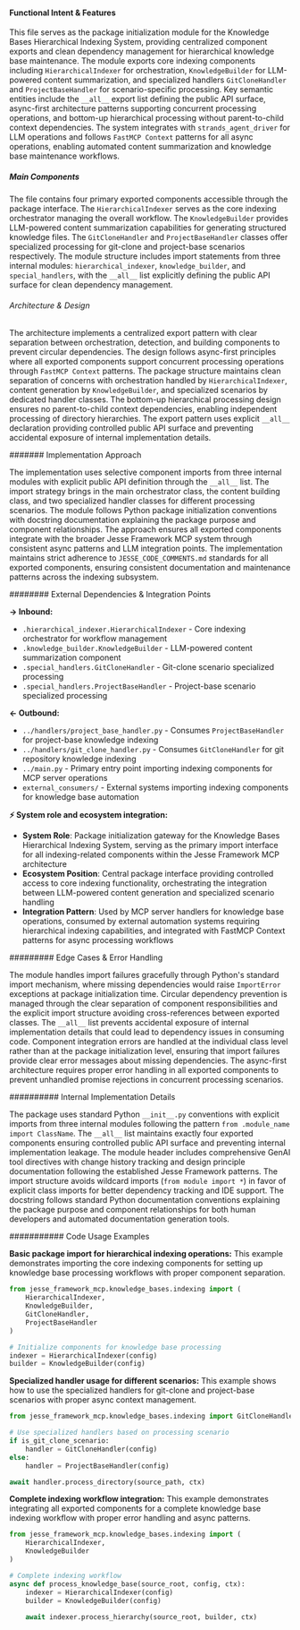 <!-- CACHE_METADATA_START -->
<!-- Source File: {PROJECT_ROOT}/jesse-framework-mcp/jesse_framework_mcp/knowledge_bases/indexing/__init__.py -->
<!-- Cached On: 2025-07-06T21:03:05.283151 -->
<!-- Source Modified: 2025-07-06T15:08:48.195853 -->
<!-- Cache Version: 1.0 -->
<!-- CACHE_METADATA_END -->

#### Functional Intent & Features

This file serves as the package initialization module for the Knowledge Bases Hierarchical Indexing System, providing centralized component exports and clean dependency management for hierarchical knowledge base maintenance. The module exports core indexing components including `HierarchicalIndexer` for orchestration, `KnowledgeBuilder` for LLM-powered content summarization, and specialized handlers `GitCloneHandler` and `ProjectBaseHandler` for scenario-specific processing. Key semantic entities include the `__all__` export list defining the public API surface, async-first architecture patterns supporting concurrent processing operations, and bottom-up hierarchical processing without parent-to-child context dependencies. The system integrates with `strands_agent_driver` for LLM operations and follows `FastMCP Context` patterns for all async operations, enabling automated content summarization and knowledge base maintenance workflows.

##### Main Components

The file contains four primary exported components accessible through the package interface. The `HierarchicalIndexer` serves as the core indexing orchestrator managing the overall workflow. The `KnowledgeBuilder` provides LLM-powered content summarization capabilities for generating structured knowledge files. The `GitCloneHandler` and `ProjectBaseHandler` classes offer specialized processing for git-clone and project-base scenarios respectively. The module structure includes import statements from three internal modules: `hierarchical_indexer`, `knowledge_builder`, and `special_handlers`, with the `__all__` list explicitly defining the public API surface for clean dependency management.

###### Architecture & Design

The architecture implements a centralized export pattern with clear separation between orchestration, detection, and building components to prevent circular dependencies. The design follows async-first principles where all exported components support concurrent processing operations through `FastMCP Context` patterns. The package structure maintains clean separation of concerns with orchestration handled by `HierarchicalIndexer`, content generation by `KnowledgeBuilder`, and specialized scenarios by dedicated handler classes. The bottom-up hierarchical processing design ensures no parent-to-child context dependencies, enabling independent processing of directory hierarchies. The export pattern uses explicit `__all__` declaration providing controlled public API surface and preventing accidental exposure of internal implementation details.

####### Implementation Approach

The implementation uses selective component imports from three internal modules with explicit public API definition through the `__all__` list. The import strategy brings in the main orchestrator class, the content building class, and two specialized handler classes for different processing scenarios. The module follows Python package initialization conventions with docstring documentation explaining the package purpose and component relationships. The approach ensures all exported components integrate with the broader Jesse Framework MCP system through consistent async patterns and LLM integration points. The implementation maintains strict adherence to `JESSE_CODE_COMMENTS.md` standards for all exported components, ensuring consistent documentation and maintenance patterns across the indexing subsystem.

######## External Dependencies & Integration Points

**→ Inbound:**
- `.hierarchical_indexer.HierarchicalIndexer` - Core indexing orchestrator for workflow management
- `.knowledge_builder.KnowledgeBuilder` - LLM-powered content summarization component
- `.special_handlers.GitCloneHandler` - Git-clone scenario specialized processing
- `.special_handlers.ProjectBaseHandler` - Project-base scenario specialized processing

**← Outbound:**
- `../handlers/project_base_handler.py` - Consumes `ProjectBaseHandler` for project-base knowledge indexing
- `../handlers/git_clone_handler.py` - Consumes `GitCloneHandler` for git repository knowledge indexing
- `../main.py` - Primary entry point importing indexing components for MCP server operations
- `external_consumers/` - External systems importing indexing components for knowledge base automation

**⚡ System role and ecosystem integration:**
- **System Role**: Package initialization gateway for the Knowledge Bases Hierarchical Indexing System, serving as the primary import interface for all indexing-related components within the Jesse Framework MCP architecture
- **Ecosystem Position**: Central package interface providing controlled access to core indexing functionality, orchestrating the integration between LLM-powered content generation and specialized scenario handling
- **Integration Pattern**: Used by MCP server handlers for knowledge base operations, consumed by external automation systems requiring hierarchical indexing capabilities, and integrated with FastMCP Context patterns for async processing workflows

######### Edge Cases & Error Handling

The module handles import failures gracefully through Python's standard import mechanism, where missing dependencies would raise `ImportError` exceptions at package initialization time. Circular dependency prevention is managed through the clear separation of component responsibilities and the explicit import structure avoiding cross-references between exported classes. The `__all__` list prevents accidental exposure of internal implementation details that could lead to dependency issues in consuming code. Component integration errors are handled at the individual class level rather than at the package initialization level, ensuring that import failures provide clear error messages about missing dependencies. The async-first architecture requires proper error handling in all exported components to prevent unhandled promise rejections in concurrent processing scenarios.

########## Internal Implementation Details

The package uses standard Python `__init__.py` conventions with explicit imports from three internal modules following the pattern `from .module_name import ClassName`. The `__all__` list maintains exactly four exported components ensuring controlled public API surface and preventing internal implementation leakage. The module header includes comprehensive GenAI tool directives with change history tracking and design principle documentation following the established Jesse Framework patterns. The import structure avoids wildcard imports (`from module import *`) in favor of explicit class imports for better dependency tracking and IDE support. The docstring follows standard Python documentation conventions explaining the package purpose and component relationships for both human developers and automated documentation generation tools.

########### Code Usage Examples

**Basic package import for hierarchical indexing operations:** This example demonstrates importing the core indexing components for setting up knowledge base processing workflows with proper component separation.

```python
from jesse_framework_mcp.knowledge_bases.indexing import (
    HierarchicalIndexer,
    KnowledgeBuilder,
    GitCloneHandler,
    ProjectBaseHandler
)

# Initialize components for knowledge base processing
indexer = HierarchicalIndexer(config)
builder = KnowledgeBuilder(config)
```

**Specialized handler usage for different scenarios:** This example shows how to use the specialized handlers for git-clone and project-base scenarios with proper async context management.

```python
from jesse_framework_mcp.knowledge_bases.indexing import GitCloneHandler, ProjectBaseHandler

# Use specialized handlers based on processing scenario
if is_git_clone_scenario:
    handler = GitCloneHandler(config)
else:
    handler = ProjectBaseHandler(config)

await handler.process_directory(source_path, ctx)
```

**Complete indexing workflow integration:** This example demonstrates integrating all exported components for a complete knowledge base indexing workflow with proper error handling and async patterns.

```python
from jesse_framework_mcp.knowledge_bases.indexing import (
    HierarchicalIndexer,
    KnowledgeBuilder
)

# Complete indexing workflow
async def process_knowledge_base(source_root, config, ctx):
    indexer = HierarchicalIndexer(config)
    builder = KnowledgeBuilder(config)
    
    await indexer.process_hierarchy(source_root, builder, ctx)
```